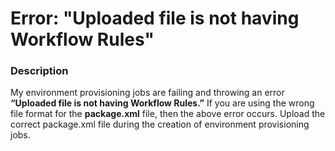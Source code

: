 # Error: "Uploaded file is not having Workflow Rules"

### Description

My environment provisioning jobs are failing and throwing an error **“Uploaded file is not having Workflow Rules.”** If you are using the wrong file format for the **package.xml** file, then the above error occurs. Upload the correct package.xml file during the creation of environment provisioning jobs.
